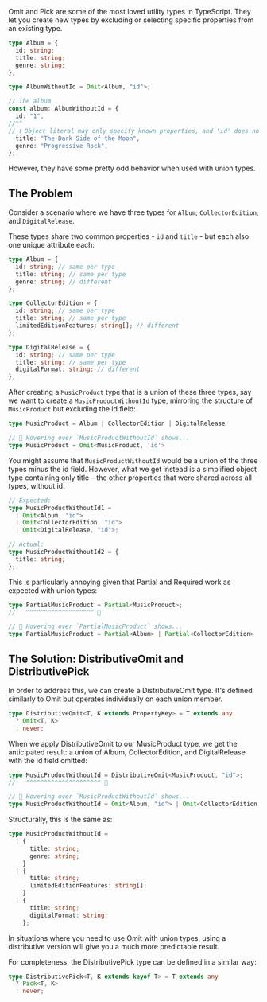 
Omit and Pick are some of the most loved utility types in TypeScript. They let you create new types by excluding or selecting specific properties from an existing type.

```ts
type Album = {
  id: string;
  title: string;
  genre: string;
};

type AlbumWithoutId = Omit<Album, "id">;

// The album
const album: AlbumWithoutId = {
  id: "1",
//^^
// ❗ Object literal may only specify known properties, and 'id' does not exist in type 'AlbumWithoutId'.
  title: "The Dark Side of the Moon",
  genre: "Progressive Rock",
};
```

However, they have some pretty odd behavior when used with union types.

The Problem
-----------

Consider a scenario where we have three types for `Album`, `CollectorEdition`, and `DigitalRelease`.

These types share two common properties - `id` and `title` - but each also one unique attribute each:

```ts 
type Album = {
  id: string; // same per type
  title: string; // same per type
  genre: string; // different
};

type CollectorEdition = {
  id: string; // same per type
  title: string; // same per type
  limitedEditionFeatures: string[]; // different
};

type DigitalRelease = {
  id: string; // same per type
  title: string; // same per type
  digitalFormat: string; // different
};
```

After creating a `MusicProduct` type that is a union of these three types, say we want to create a `MusicProductWithoutId` type, mirroring the structure of `MusicProduct` but excluding the id field:


```ts
type MusicProduct = Album | CollectorEdition | DigitalRelease

// 🚁 Hovering over `MusicProductWithoutId` shows...
type MusicProduct = Omit<MusicProduct, 'id'>

```

You might assume that `MusicProductWithoutId` would be a union of the three types minus the id field. However, what we get instead is a simplified object type containing only title – the other properties that were shared across all types, without id.

```ts
// Expected:
type MusicProductWithoutId1 =
  | Omit<Album, "id">
  | Omit<CollectorEdition, "id">
  | Omit<DigitalRelease, "id">;

// Actual:
type MusicProductWithoutId2 = {
  title: string;
};
```

This is particularly annoying given that Partial and Required work as expected with union types:

```ts
type PartialMusicProduct = Partial<MusicProduct>;
//   ^^^^^^^^^^^^^^^^^^^ 🚁

// 🚁 Hovering over `PartialMusicProduct` shows...
type PartialMusicProduct = Partial<Album> | Partial<CollectorEdition> | Partial<DigitalRelease>
```



The Solution: DistributiveOmit and DistributivePick
---------------------------------------------------

In order to address this, we can create a DistributiveOmit type. It's defined similarly to Omit but operates individually on each union member.

```ts
type DistributiveOmit<T, K extends PropertyKey> = T extends any
  ? Omit<T, K>
  : never;
```

When we apply DistributiveOmit to our MusicProduct type, we get the anticipated result: a union of Album, CollectorEdition, and DigitalRelease with the id field omitted:

```ts
type MusicProductWithoutId = DistributiveOmit<MusicProduct, "id">;
//   ^^^^^^^^^^^^^^^^^^^^^ 🚁

// 🚁 Hovering over `MusicProductWithoutId` shows...
type MusicProductWithoutId = Omit<Album, "id"> | Omit<CollectorEdition, "id"> | Omit<DigitalRelease, "id">
```

Structurally, this is the same as:

```ts
type MusicProductWithoutId =
  | {
      title: string;
      genre: string;
    }
  | {
      title: string;
      limitedEditionFeatures: string[];
    }
  | {
      title: string;
      digitalFormat: string;
    }; 
```

In situations where you need to use Omit with union types, using a distributive version will give you a much more predictable result.

For completeness, the DistributivePick type can be defined in a similar way:

```ts     
type DistributivePick<T, K extends keyof T> = T extends any
  ? Pick<T, K>
  : never;
```